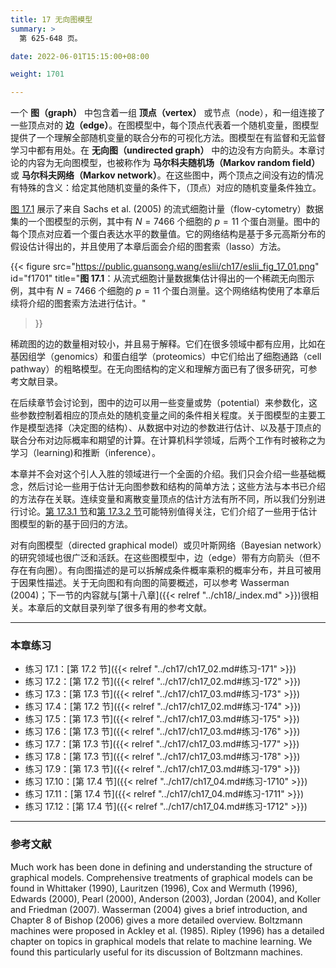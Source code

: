 ```yaml
---
title: 17 无向图模型
summary: >
  第 625-648 页。

date: 2022-06-01T15:15:00+08:00

weight: 1701

---
```


一个 **图（graph）** 中包含着一组 **顶点（vertex）** 或节点（node），和一组连接了一些顶点对的 **边（edge）**。在图模型中，每个顶点代表着一个随机变量，图模型提供了一个理解全部随机变量的联合分布的可视化方法。图模型在有监督和无监督学习中都有用处。在 **无向图（undirected graph）** 中的边没有方向箭头。本章讨论的内容为无向图模型，也被称作为 **马尔科夫随机场（Markov random field）** 或 **马尔科夫网络（Markov network）**。在这些图中，两个顶点之间没有边的情况有特殊的含义：给定其他随机变量的条件下，（顶点）对应的随机变量条件独立。

[图 17.1](#figure-f1701) 展示了来自 Sachs et al. (2005) 的流式细胞计量（flow-cytometry）数据集的一个图模型的示例，其中有 $N=7466$ 个细胞的 $p=11$ 个蛋白测量。图中的每个顶点对应着一个蛋白表达水平的数量值。它的网络结构是基于多元高斯分布的假设估计得出的，并且使用了本章后面会介绍的图套索（lasso）方法。

{{< figure
  src="https://public.guansong.wang/eslii/ch17/eslii_fig_17_01.png"
  id="f1701"
  title="**图 17.1**：从流式细胞计量数据集估计得出的一个稀疏无向图示例，其中有 $N=7466$ 个细胞的 $p=11$ 个蛋白测量。这个网络结构使用了本章后续将介绍的图套索方法进行估计。"
>}}

稀疏图的边的数量相对较小，并且易于解释。它们在很多领域中都有应用，比如在基因组学（genomics）和蛋白组学（proteomics）中它们给出了细胞通路（cell pathway）的粗略模型。在无向图结构的定义和理解方面已有了很多研究，可参考文献目录。

在后续章节会讨论到，图中的边可以用一些变量或势（potential）来参数化，这些参数控制着相应的顶点处的随机变量之间的条件相关程度。关于图模型的主要工作是模型选择（决定图的结构）、从数据中对边的参数进行估计、以及基于顶点的联合分布对边际概率和期望的计算。在计算机科学领域，后两个工作有时被称之为学习（learning)和推断（inference）。

本章并不会对这个引人入胜的领域进行一个全面的介绍。我们只会介绍一些基础概念，然后讨论一些用于估计无向图参数和结构的简单方法；这些方法与本书已介绍的方法存在关联。连续变量和离散变量顶点的估计方法有所不同，所以我们分别进行讨论。[第 17.3.1 节]()和[第 17.3.2 节]()可能特别值得关注，它们介绍了一些用于估计图模型的新的基于回归的方法。

对有向图模型（directed graphical model）或贝叶斯网络（Bayesian network）的研究领域也很广泛和活跃。在这些图模型中，边（edge）带有方向箭头（但不存在有向圈）。有向图描述的是可以拆解成条件概率乘积的概率分布，并且可被用于因果性描述。关于无向图和有向图的简要概述，可以参考 Wasserman (2004)；下一节的内容就与[第十八章]({{< relref "../ch18/_index.md" >}})很相关。本章后的文献目录列举了很多有用的参考文献。

----------
### 本章练习

- 练习 17.1：[第 17.2 节]({{< relref "../ch17/ch17_02.md#练习-171" >}})
- 练习 17.2：[第 17.2 节]({{< relref "../ch17/ch17_02.md#练习-172" >}})
- 练习 17.3：[第 17.3 节]({{< relref "../ch17/ch17_03.md#练习-173" >}})
- 练习 17.4：[第 17.2 节]({{< relref "../ch17/ch17_02.md#练习-174" >}})
- 练习 17.5：[第 17.3 节]({{< relref "../ch17/ch17_03.md#练习-175" >}})
- 练习 17.6：[第 17.3 节]({{< relref "../ch17/ch17_03.md#练习-176" >}})
- 练习 17.7：[第 17.3 节]({{< relref "../ch17/ch17_03.md#练习-177" >}})
- 练习 17.8：[第 17.3 节]({{< relref "../ch17/ch17_03.md#练习-178" >}})
- 练习 17.9：[第 17.3 节]({{< relref "../ch17/ch17_03.md#练习-179" >}})
- 练习 17.10：[第 17.4 节]({{< relref "../ch17/ch17_04.md#练习-1710" >}})
- 练习 17.11：[第 17.4 节]({{< relref "../ch17/ch17_04.md#练习-1711" >}})
- 练习 17.12：[第 17.4 节]({{< relref "../ch17/ch17_04.md#练习-1712" >}})

----------
### 参考文献

Much work has been done in defining and understanding the structure of
graphical models. Comprehensive treatments of graphical models can be
found in Whittaker (1990), Lauritzen (1996), Cox and Wermuth (1996),
Edwards (2000), Pearl (2000), Anderson (2003), Jordan (2004), and Koller
and Friedman (2007). Wasserman (2004) gives a brief introduction, and
Chapter 8 of Bishop (2006) gives a more detailed overview. Boltzmann
machines were proposed in Ackley et al. (1985). Ripley (1996) has a detailed
chapter on topics in graphical models that relate to machine learning. We
found this particularly useful for its discussion of Boltzmann machines.